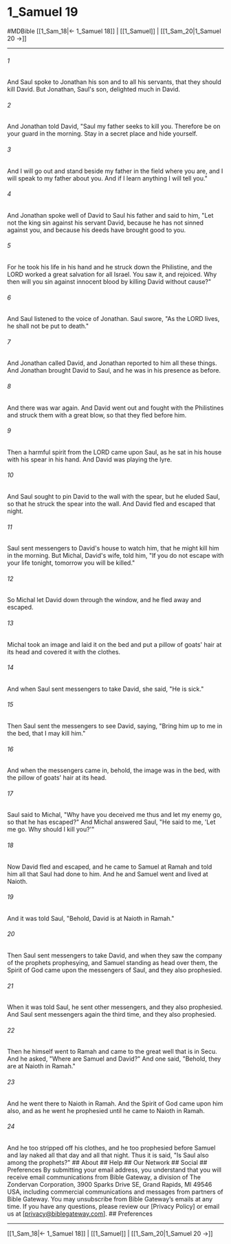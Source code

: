 # 1_Samuel 19
#MDBible
[[1_Sam_18|← 1_Samuel 18]] | [[1_Samuel]] | [[1_Sam_20|1_Samuel 20 →]]

***


###### 1 
And Saul spoke to Jonathan his son and to all his servants, that they should kill David. But Jonathan, Saul's son, delighted much in David. 

###### 2 
And Jonathan told David, "Saul my father seeks to kill you. Therefore be on your guard in the morning. Stay in a secret place and hide yourself. 

###### 3 
And I will go out and stand beside my father in the field where you are, and I will speak to my father about you. And if I learn anything I will tell you." 

###### 4 
And Jonathan spoke well of David to Saul his father and said to him, "Let not the king sin against his servant David, because he has not sinned against you, and because his deeds have brought good to you. 

###### 5 
For he took his life in his hand and he struck down the Philistine, and the LORD worked a great salvation for all Israel. You saw it, and rejoiced. Why then will you sin against innocent blood by killing David without cause?" 

###### 6 
And Saul listened to the voice of Jonathan. Saul swore, "As the LORD lives, he shall not be put to death." 

###### 7 
And Jonathan called David, and Jonathan reported to him all these things. And Jonathan brought David to Saul, and he was in his presence as before. 

###### 8 
And there was war again. And David went out and fought with the Philistines and struck them with a great blow, so that they fled before him. 

###### 9 
Then a harmful spirit from the LORD came upon Saul, as he sat in his house with his spear in his hand. And David was playing the lyre. 

###### 10 
And Saul sought to pin David to the wall with the spear, but he eluded Saul, so that he struck the spear into the wall. And David fled and escaped that night. 

###### 11 
Saul sent messengers to David's house to watch him, that he might kill him in the morning. But Michal, David's wife, told him, "If you do not escape with your life tonight, tomorrow you will be killed." 

###### 12 
So Michal let David down through the window, and he fled away and escaped. 

###### 13 
Michal took an image and laid it on the bed and put a pillow of goats' hair at its head and covered it with the clothes. 

###### 14 
And when Saul sent messengers to take David, she said, "He is sick." 

###### 15 
Then Saul sent the messengers to see David, saying, "Bring him up to me in the bed, that I may kill him." 

###### 16 
And when the messengers came in, behold, the image was in the bed, with the pillow of goats' hair at its head. 

###### 17 
Saul said to Michal, "Why have you deceived me thus and let my enemy go, so that he has escaped?" And Michal answered Saul, "He said to me, 'Let me go. Why should I kill you?'" 

###### 18 
Now David fled and escaped, and he came to Samuel at Ramah and told him all that Saul had done to him. And he and Samuel went and lived at Naioth. 

###### 19 
And it was told Saul, "Behold, David is at Naioth in Ramah." 

###### 20 
Then Saul sent messengers to take David, and when they saw the company of the prophets prophesying, and Samuel standing as head over them, the Spirit of God came upon the messengers of Saul, and they also prophesied. 

###### 21 
When it was told Saul, he sent other messengers, and they also prophesied. And Saul sent messengers again the third time, and they also prophesied. 

###### 22 
Then he himself went to Ramah and came to the great well that is in Secu. And he asked, "Where are Samuel and David?" And one said, "Behold, they are at Naioth in Ramah." 

###### 23 
And he went there to Naioth in Ramah. And the Spirit of God came upon him also, and as he went he prophesied until he came to Naioth in Ramah. 

###### 24 
And he too stripped off his clothes, and he too prophesied before Samuel and lay naked all that day and all that night. Thus it is said, "Is Saul also among the prophets?" ## About ## Help ## Our Network ## Social ## Preferences By submitting your email address, you understand that you will receive email communications from Bible Gateway, a division of The Zondervan Corporation, 3900 Sparks Drive SE, Grand Rapids, MI 49546 USA, including commercial communications and messages from partners of Bible Gateway. You may unsubscribe from Bible Gateway&rsquo;s emails at any time. If you have any questions, please review our [Privacy Policy] or email us at [privacy@biblegateway.com]. ## Preferences

***

[[1_Sam_18|← 1_Samuel 18]] | [[1_Samuel]] | [[1_Sam_20|1_Samuel 20 →]]
